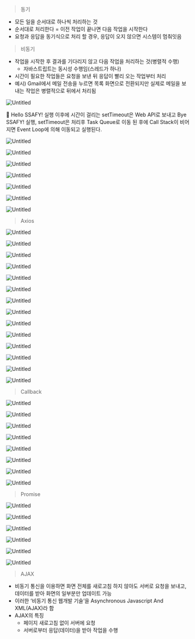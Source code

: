 > 동기
> 
- 모든 일을 순서대로 하나씩 처리하는 것
- 순서대로 처리한다 = 이전 작업이 끝나면 다음 작업을 시작한다
- 요청과 응답을 동기식으로 처리 할 경우, 응답이 오지 않으면 시스템이 멈춰잇음

> 비동기
> 
- 작업을 시작한 후 결과를 기다리지 않고 다음 작업을 처리하는 것(병렬적 수행)
    - 자바스트립트는 동시성 수행임(스레드가 하나)
- 시간이 필요한 작업들은 요청을 보낸 뒤 응답이 빨리 오는 작업부터 처리
- 예시) Gmail에서 메일 전송을 누르면 목록 화면으로 전환되지만 실제로 메일을 보내는 작업은 병렬적으로 뒤에서 처리됨

![Untitled](https://s3-us-west-2.amazonaws.com/secure.notion-static.com/72af72b2-b957-446e-8545-5dfc404ea5ec/Untitled.png)

<aside>
📌 Hello SSAFY! 실행 이후에 시간이 걸리는 setTimeout은 Web API로 보내고 Bye SSAFY! 실행, setTimeout은 처리후 Task Queue로 이동 된 후에 Call Stack이 비어지면 Event Loop에 의해 이동되고 실행된다.

</aside>

![Untitled](https://s3-us-west-2.amazonaws.com/secure.notion-static.com/dbf9c101-176f-40c1-809b-64259c4aedf9/Untitled.png)

![Untitled](https://s3-us-west-2.amazonaws.com/secure.notion-static.com/c90fd655-d0b7-4094-a5fa-2cf51e4d9935/Untitled.png)

![Untitled](https://s3-us-west-2.amazonaws.com/secure.notion-static.com/5fbd934c-f8a5-49ba-a335-4c4a3a7023a8/Untitled.png)

![Untitled](https://s3-us-west-2.amazonaws.com/secure.notion-static.com/4fed3d6c-a977-4bae-99eb-48af78b0cf67/Untitled.png)

![Untitled](https://s3-us-west-2.amazonaws.com/secure.notion-static.com/6b16f37e-9bff-4a19-bd99-a07a94313bb7/Untitled.png)

![Untitled](https://s3-us-west-2.amazonaws.com/secure.notion-static.com/184611d5-2445-4a76-bed9-de25f55e45a4/Untitled.png)

![Untitled](https://s3-us-west-2.amazonaws.com/secure.notion-static.com/6b3030ad-5a95-4e99-b76c-3bf66699c059/Untitled.png)

> Axios
> 

![Untitled](https://s3-us-west-2.amazonaws.com/secure.notion-static.com/6e9b8a92-e2e2-4654-944a-39825702ded0/Untitled.png)

![Untitled](https://s3-us-west-2.amazonaws.com/secure.notion-static.com/2b63163e-c067-4c5a-ab07-fa29c9827989/Untitled.png)

![Untitled](https://s3-us-west-2.amazonaws.com/secure.notion-static.com/1da565c5-d426-4ba4-99d1-2aa7d7a4c4d9/Untitled.png)

![Untitled](https://s3-us-west-2.amazonaws.com/secure.notion-static.com/a5b6eab4-a992-4f76-b4c3-94dd02277788/Untitled.png)

![Untitled](https://s3-us-west-2.amazonaws.com/secure.notion-static.com/f5f3c865-c4da-4cd3-91d3-424fadc963e9/Untitled.png)

![Untitled](https://s3-us-west-2.amazonaws.com/secure.notion-static.com/7d29b0fa-2fe0-4ef1-9b55-ace055f5cb26/Untitled.png)

![Untitled](https://s3-us-west-2.amazonaws.com/secure.notion-static.com/77c846ce-7b1e-4789-9b9c-e86ac0f77361/Untitled.png)

![Untitled](https://s3-us-west-2.amazonaws.com/secure.notion-static.com/8b638f0d-6d8d-40ce-a309-45e4eb7f6fcb/Untitled.png)

![Untitled](https://s3-us-west-2.amazonaws.com/secure.notion-static.com/cf865347-fab0-4b5d-beec-9bfb00f76817/Untitled.png)

![Untitled](https://s3-us-west-2.amazonaws.com/secure.notion-static.com/3a92cade-e55b-43c4-b9b4-e7fceee2d7ec/Untitled.png)

![Untitled](https://s3-us-west-2.amazonaws.com/secure.notion-static.com/5bea3313-eaaa-4b59-9110-495f7fbf8346/Untitled.png)

![Untitled](https://s3-us-west-2.amazonaws.com/secure.notion-static.com/bf91a713-761a-4293-bd7f-365442e58c09/Untitled.png)

![Untitled](https://s3-us-west-2.amazonaws.com/secure.notion-static.com/8b0571b6-17b7-4b16-ac52-3098206d537f/Untitled.png)

![Untitled](https://s3-us-west-2.amazonaws.com/secure.notion-static.com/0939b1fe-477a-4ba8-bd62-897f7e6ec0d6/Untitled.png)

> Callback
> 

![Untitled](https://s3-us-west-2.amazonaws.com/secure.notion-static.com/cdca2cc6-7efb-43cc-a12a-8b2839856a5f/Untitled.png)

![Untitled](https://s3-us-west-2.amazonaws.com/secure.notion-static.com/f1bccbc8-7432-448c-af56-4732d3678787/Untitled.png)

![Untitled](https://s3-us-west-2.amazonaws.com/secure.notion-static.com/fbb8b0b4-74eb-41d9-9166-0ea666cf4dee/Untitled.png)

![Untitled](https://s3-us-west-2.amazonaws.com/secure.notion-static.com/1e34b199-a920-47b1-a576-9772d0615a3b/Untitled.png)

![Untitled](https://s3-us-west-2.amazonaws.com/secure.notion-static.com/e0c13390-31f0-4db4-885e-081d76f20f67/Untitled.png)

![Untitled](https://s3-us-west-2.amazonaws.com/secure.notion-static.com/321f0801-c979-43c6-afff-175fa19b6488/Untitled.png)

![Untitled](https://s3-us-west-2.amazonaws.com/secure.notion-static.com/2c37a23e-31e6-4548-ae75-4ae3bce8e96d/Untitled.png)

![Untitled](https://s3-us-west-2.amazonaws.com/secure.notion-static.com/1d2c6859-6ed6-45b1-b2f3-c425cf26b1ab/Untitled.png)

> Promise
> 

![Untitled](https://s3-us-west-2.amazonaws.com/secure.notion-static.com/4c0ac9ce-79df-498a-a5fc-26b914f13cfe/Untitled.png)

![Untitled](https://s3-us-west-2.amazonaws.com/secure.notion-static.com/0480184a-d34c-4db7-bca3-5443f04e9604/Untitled.png)

![Untitled](https://s3-us-west-2.amazonaws.com/secure.notion-static.com/0055cacf-8fb9-4dee-8203-2d647e0773c4/Untitled.png)

![Untitled](https://s3-us-west-2.amazonaws.com/secure.notion-static.com/63cf860e-07f1-4930-9a60-7e36778576ba/Untitled.png)

![Untitled](https://s3-us-west-2.amazonaws.com/secure.notion-static.com/728df28f-fec8-44bc-9f18-ba0cfce0c17b/Untitled.png)

![Untitled](https://s3-us-west-2.amazonaws.com/secure.notion-static.com/a43eecc2-b007-44e7-80d7-392bca5bb3f7/Untitled.png)

> AJAX
> 
- 비동기 통신을 이용하면 화면 전체를 새로고침 하지 않아도 서버로 요청을 보내고, 데이터를 받아 화면의 일부분만 업데이트 가능
- 이러한 ‘비동기 통신 웹개발 기술’을 Asynchronous Javascript And XML(AJAX)라 함
- AJAX의 특징
    - 페이지 새로고침 없이 서버에 요청
    - 서버로부터 응답(데이터)을 받아 작업을 수행